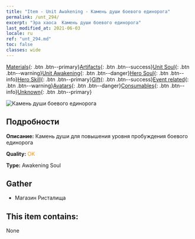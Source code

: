 ```yaml
---
title: "Item - Unit Awakening - Камень души боевого единорога"
permalink: /unt_294/
excerpt: "Эра хаоса  Камень души боевого единорога"
last_modified_at: 2021-06-03
locale: ru
ref: "unt_294.md"
toc: false
classes: wide
---
```

 [Materials](/ItemsRU/){: .btn .btn--primary}[Artifacts](/ItemsRU/Artifacts/){: .btn .btn--success}[Unit Soul](/ItemsRU/UnitSoul/){: .btn .btn--warning}[Unit Awakening](/ItemsRU/UnitAwakening/){: .btn .btn--danger}[Hero Soul](/ItemsRU/HeroSoul/){: .btn .btn--info}[Hero Skill](/ItemsRU/HeroSkill/){: .btn .btn--primary}[Gift](/ItemsRU/Gift/){: .btn .btn--success}[Event related](/ItemsRU/Events/){: .btn .btn--warning}[Avatars](/ItemsRU/Avatars/){: .btn .btn--danger}[Consumables](/ItemsRU/Consumables/){: .btn .btn--info}[Unknown](/ItemsRU/Unknown/){: .btn .btn--primary}

 ![Камень души боевого единорога](/images/u/tia_dujiaoshou.jpg)

## Подробности
 **Описание:** Камень души для повышения уровня пробуждения боевого единорога

 **Quality:** <span style="color: #FF8C00">OK</span>

 **Type:** Awakening Soul

## Gather

*    Магазин Ристалища 

## This item contains:

  None

